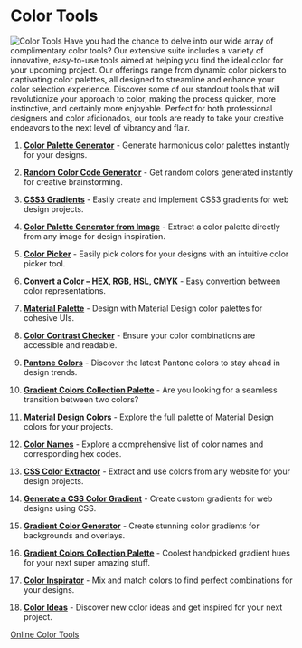 # Color Tools
![Color Tools](https://cdn.hexcolor.co/img/s/html-hex-color-codes.jpg)
Have you had the chance to delve into our wide array of complimentary color tools? Our extensive suite includes a variety of innovative, easy-to-use tools aimed at helping you find the ideal color for your upcoming project. Our offerings range from dynamic color pickers to captivating color palettes, all designed to streamline and enhance your color selection experience. Discover some of our standout tools that will revolutionize your approach to color, making the process quicker, more instinctive, and certainly more enjoyable. Perfect for both professional designers and color aficionados, our tools are ready to take your creative endeavors to the next level of vibrancy and flair.

1. **[Color Palette Generator](https://hexcolor.co/palette-generator)** -
Generate harmonious color palettes instantly for your designs.

2. **[Random Color Code Generator](https://hexcolor.co/random-colors)** -
Get random colors generated instantly for creative brainstorming.

3. **[CSS3 Gradients](https://hexcolor.co/css3-gradients)** -
Easily create and implement CSS3 gradients for web design projects.

4. **[Color Palette Generator from Image](https://hexcolor.co/image-to-colors)** -
Extract a color palette directly from any image for design inspiration.

5. **[Color Picker](https://hexcolor.co/color-picker)** -
Easily pick colors for your designs with an intuitive color picker tool.

6. **[Convert a Color – HEX, RGB, HSL, CMYK](https://hexcolor.co/color-converter)** -
Easy convertion between color representations.

7. **[Material Palette](https://hexcolor.co/material-palette)** -
Design with Material Design color palettes for cohesive UIs.

8. **[Color Contrast Checker](https://hexcolor.co/color-contrast-checker)** -
Ensure your color combinations are accessible and readable.

9. **[Pantone Colors](https://hexcolor.co/pantone-colors)** -
Discover the latest Pantone colors to stay ahead in design trends.

10. **[Gradient Colors Collection Palette](url)** -
Are you looking for a seamless transition between two colors?

11. **[Material Design Colors](https://hexcolor.co/material-design-colors)** -
Explore the full palette of Material Design colors for your projects.

12. **[Color Names](https://hexcolor.co/color-names)** -
Explore a comprehensive list of color names and corresponding hex codes.

13. **[CSS Color Extractor](https://hexcolor.co/css-color-extractor)** -
Extract and use colors from any website for your design projects.

14. **[Generate a CSS Color Gradient](https://hexcolor.co/generate-color-gradient)** -
Create custom gradients for web designs using CSS.

15. **[Gradient Color Generator](https://hexcolor.co/gradient-generator)** -
Create stunning color gradients for backgrounds and overlays.

16. **[Gradient Colors Collection Palette](https://hexcolor.co/gradient-colors)** -
Coolest handpicked gradient hues for your next super amazing stuff.

17. **[Color Inspirator](https://hexcolor.co/color-inspirator)** -
Mix and match colors to find perfect combinations for your designs.

18. **[Color Ideas](https://hexcolor.co/color-inspiration)** -
Discover new color ideas and get inspired for your next project.

[Online Color Tools](https://colortool.vercel.app)
